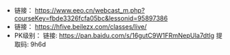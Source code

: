 - 链接：
https://www.eeo.cn/webcast_m.php?courseKey=fbde3326fcfa05bc&lessonid=95897386
- 链接：
https://hfive.beilezx.com/classes/live/
- PK级别： 链接: https://pan.baidu.com/s/16gutC9W1FRmNepUla7dtlg 提取码: 9h6d
